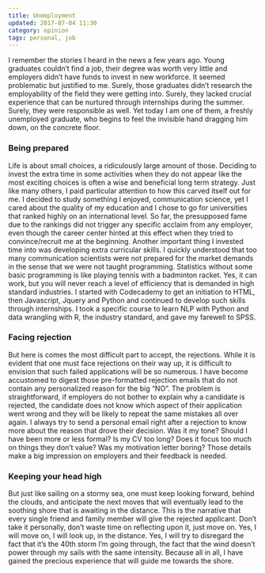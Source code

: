 ```yaml
---
title: Unemployment
updated: 2017-07-04 11:30
category: opinion
tags: personal, job
---
```


I remember the stories I heard in the news a few years ago. Young graduates couldn’t find a job, their degree was worth very little and employers didn’t have funds to invest in new workforce. It seemed problematic but justified to me. Surely, those graduates didn’t research the employability of the field they were getting into. Surely, they lacked crucial experience that can be nurtured through internships during the summer. Surely, they were responsible as well. Yet today I am one of them, a freshly unemployed graduate, who begins to feel the invisible hand dragging him down, on the concrete floor.

### Being prepared
Life is about small choices, a ridiculously large amount of those. Deciding to invest the extra time in some activities when they do not appear like the most exciting choices is often a wise and beneficial long term strategy. Just like many others, I paid particular attention to how this carved itself out for me. I decided to study something I enjoyed, communication science, yet I cared about the quality of my education and I chose to go for universities that ranked highly on an international level. So far, the presupposed fame due to the rankings did not trigger any specific acclaim from any employer, even though the career center hinted at this effect when they tried to convince/recruit me at the beginning.
Another important thing I invested time into was developing extra curricular skills. I quickly understood that too many communication scientists were not prepared for the market demands in the sense that we were not taught programming. Statistics without some basic programming is like playing tennis with a badminton racket. Yes, it can work, but you will never reach a level of efficiency that is demanded in high standard industries. I started with Codecademy to get an initiation to HTML, then Javascript, Jquery and Python and continued to develop such skills through internships. I took a specific course to learn NLP with Python and data wrangling with R, the industry standard, and gave my farewell to SPSS.

### Facing rejection
But here is comes the most difficult part to accept, the rejections. While it is evident that one must face rejections on their way up, it is difficult to envision that such failed applications will be so numerous. I have become accustomed to digest those pre-formatted rejection emails that do not contain any personalized reason for the big “NO”. The problem is straightforward, if employers do not bother to explain why a candidate is rejected, the candidate does not know which aspect of their application went wrong and they will be likely to repeat the same mistakes all over again. I always try to send a personal email right after a rejection to know more about the reason that drove their decision. Was it my tone? Should I have been more or less formal? Is my CV too long? Does it focus too much on things they don’t value? Was my motivation letter boring? Those details make a big impression on employers and their feedback is needed.

### Keeping your head high
But just like sailing on a stormy sea, one must keep looking forward, behind the clouds, and anticipate the next moves that will eventually lead to the soothing shore that is awaiting in the distance. This is the narrative that every single friend and family member will give the rejected applicant. Don’t take it personally, don’t waste time on reflecting upon it, just move on. Yes, I will move on, I will look up, in the distance. Yes, I will try to disregard the fact that it’s the 40th storm I’m going through, the fact that the wind doesn’t power through my sails with the same intensity. Because all in all, I have gained the precious experience that will guide me towards the shore.